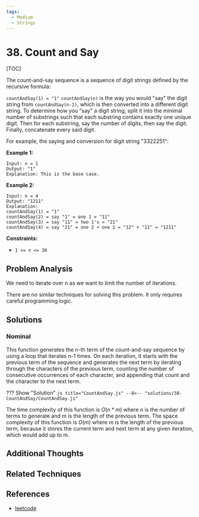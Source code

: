 ```yaml
---
tags:
  - Medium
  - Strings
---
```


# 38. Count and Say

[TOC]

The count-and-say sequence is a sequence of digit strings defined by the recursive formula:

`countAndSay(1) = "1"`
`countAndSay(n)` is the way you would "say" the digit string from `countAndSay(n-1)`, which is then converted into a different digit string.
To determine how you "say" a digit string, split it into the minimal number of substrings such that each substring contains exactly one unique digit. Then for each substring, say the number of digits, then say the digit. Finally, concatenate every said digit.

For example, the saying and conversion for digit string "3322251":

**Example 1:**

```
Input: n = 1
Output: "1"
Explanation: This is the base case.
```

**Example 2:**

```
Input: n = 4
Output: "1211"
Explanation:
countAndSay(1) = "1"
countAndSay(2) = say "1" = one 1 = "11"
countAndSay(3) = say "11" = two 1's = "21"
countAndSay(4) = say "21" = one 2 + one 1 = "12" + "11" = "1211"
```

**Constraints:**

* `1 <= n <= 30`

## Problem Analysis

We need to iterate over n as we want to limit the number of iterations.

There are no similar techniques for solving this problem. It only requires careful programming logic.

## Solutions

### Nominal

This function generates the n-th term of the count-and-say sequence by using a loop that iterates n-1 times. On each iteration, it starts with the previous term of the sequence and generates the next term by iterating through the characters of the previous term, counting the number of consecutive occurrences of each character, and appending that count and the character to the next term.

??? Show "Solution"
`js title="CountAndSay.js"
    --8<-- "solutions/38-CountAndSay/CountAndSay.js"
    `

The time complexity of this function is $O(n*m)$ where n is the number of terms to generate and m is the length of the previous term.
The space complexity of this function is $O(m)$ where m is the length of the previous term, because it stores the current term and next term at any given iteration, which would add up to m.

## Additional Thoughts

## Related Techniques

## References

- [leetcode](https://leetcode.com/problems/count-and-say/)
